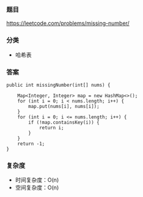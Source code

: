 ### 题目
https://leetcode.com/problems/missing-number/

### 分类
* 哈希表

### 答案
```
public int missingNumber(int[] nums) {

    Map<Integer, Integer> map = new HashMap<>();
    for (int i = 0; i < nums.length; i++) {
        map.put(nums[i], nums[i]);
    }
    for (int i = 0; i <= nums.length; i++) {
        if (!map.containsKey(i)) {
            return i;
        }
    }
    return -1;
}
```

### 复杂度
* 时间复杂度：O(n)
* 空间复杂度：O(n)
